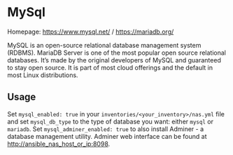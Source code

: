# MySql

Homepage: <https://www.mysql.net/> / <https://mariadb.org/>

MySQL is an open-source relational database management system (RDBMS).
MariaDB Server is one of the most popular open source relational databases. It’s made by the original developers of MySQL and guaranteed to stay open source. It is part of most cloud offerings and the default in most Linux distributions.

## Usage

Set `mysql_enabled: true` in your `inventories/<your_inventory>/nas.yml` file and set `mysql_db_type` to the type of database you want: either `mysql` or `mariadb`.
Set `mysql_adminer_enabled: true` to also install Adminer - a database management utility. Adminer web interface can be found at <http://ansible_nas_host_or_ip:8098>.
